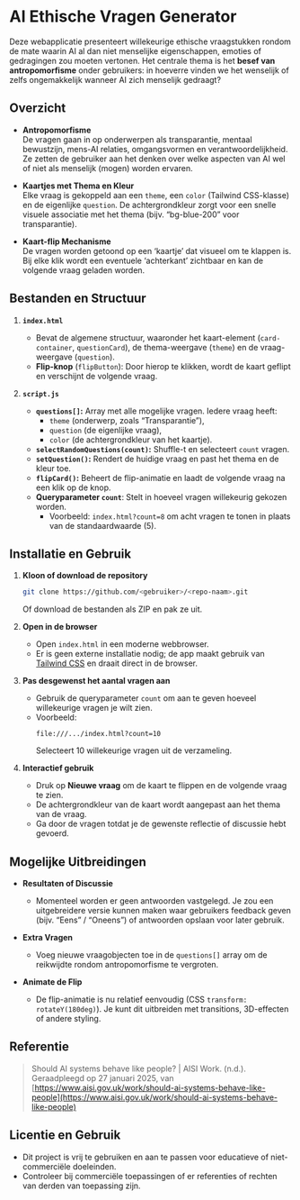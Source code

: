 # AI Ethische Vragen Generator

Deze webapplicatie presenteert willekeurige ethische vraagstukken rondom de mate waarin AI al dan niet menselijke eigenschappen, emoties of gedragingen zou moeten vertonen. Het centrale thema is het **besef van antropomorfisme** onder gebruikers: in hoeverre vinden we het wenselijk of zelfs ongemakkelijk wanneer AI zich menselijk gedraagt?

## Overzicht

- **Antropomorfisme**  
  De vragen gaan in op onderwerpen als transparantie, mentaal bewustzijn, mens-AI relaties, omgangsvormen en verantwoordelijkheid. Ze zetten de gebruiker aan het denken over welke aspecten van AI wel of niet als menselijk (mogen) worden ervaren.

- **Kaartjes met Thema en Kleur**  
  Elke vraag is gekoppeld aan een `theme`, een `color` (Tailwind CSS-klasse) en de eigenlijke `question`. De achtergrondkleur zorgt voor een snelle visuele associatie met het thema (bijv. “bg-blue-200” voor transparantie).

- **Kaart-flip Mechanisme**  
  De vragen worden getoond op een ‘kaartje’ dat visueel om te klappen is. Bij elke klik wordt een eventuele ‘achterkant’ zichtbaar en kan de volgende vraag geladen worden.

## Bestanden en Structuur

1. **`index.html`**  
   - Bevat de algemene structuur, waaronder het kaart-element (`card-container`, `questionCard`), de thema-weergave (`theme`) en de vraag-weergave (`question`).  
   - **Flip-knop** (`flipButton`): Door hierop te klikken, wordt de kaart geflipt en verschijnt de volgende vraag.

2. **`script.js`**  
   - **`questions[]`:** Array met alle mogelijke vragen. Iedere vraag heeft:
     - `theme` (onderwerp, zoals “Transparantie”),
     - `question` (de eigenlijke vraag),
     - `color` (de achtergrondkleur van het kaartje).  
   - **`selectRandomQuestions(count)`:** Shuffle-t en selecteert `count` vragen.  
   - **`setQuestion()`:** Rendert de huidige vraag en past het thema en de kleur toe.  
   - **`flipCard()`:** Beheert de flip-animatie en laadt de volgende vraag na een klik op de knop.  
   - **Queryparameter `count`**: Stelt in hoeveel vragen willekeurig gekozen worden.  
     - Voorbeeld: `index.html?count=8` om acht vragen te tonen in plaats van de standaardwaarde (5).

## Installatie en Gebruik

1. **Kloon of download de repository**  
   ```bash
   git clone https://github.com/<gebruiker>/<repo-naam>.git
   ```
   Of download de bestanden als ZIP en pak ze uit.

2. **Open in de browser**  
   - Open `index.html` in een moderne webbrowser.  
   - Er is geen externe installatie nodig; de app maakt gebruik van [Tailwind CSS](https://tailwindcss.com/) en draait direct in de browser.

3. **Pas desgewenst het aantal vragen aan**  
   - Gebruik de queryparameter `count` om aan te geven hoeveel willekeurige vragen je wilt zien.  
   - Voorbeeld:  
     ```
     file:///.../index.html?count=10
     ```
     Selecteert 10 willekeurige vragen uit de verzameling.

4. **Interactief gebruik**  
   - Druk op **Nieuwe vraag** om de kaart te flippen en de volgende vraag te zien.
   - De achtergrondkleur van de kaart wordt aangepast aan het thema van de vraag.
   - Ga door de vragen totdat je de gewenste reflectie of discussie hebt gevoerd.

## Mogelijke Uitbreidingen

- **Resultaten of Discussie**  
  - Momenteel worden er geen antwoorden vastgelegd. Je zou een uitgebreidere versie kunnen maken waar gebruikers feedback geven (bijv. “Eens” / “Oneens”) of antwoorden opslaan voor later gebruik.

- **Extra Vragen**  
  - Voeg nieuwe vraagobjecten toe in de `questions[]` array om de reikwijdte rondom antropomorfisme te vergroten.

- **Animate de Flip**  
  - De flip-animatie is nu relatief eenvoudig (CSS `transform: rotateY(180deg)`). Je kunt dit uitbreiden met transitions, 3D-effecten of andere styling.

## Referentie

> Should AI systems behave like people? | AISI Work. (n.d.). Geraadpleegd op 27 januari 2025, van  
> [https://www.aisi.gov.uk/work/should-ai-systems-behave-like-people](https://www.aisi.gov.uk/work/should-ai-systems-behave-like-people)

## Licentie en Gebruik

- Dit project is vrij te gebruiken en aan te passen voor educatieve of niet-commerciële doeleinden.  
- Controleer bij commerciële toepassingen of er referenties of rechten van derden van toepassing zijn. 
